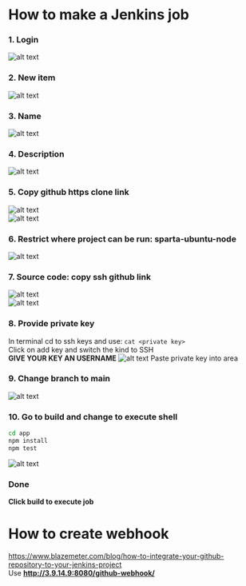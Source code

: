# How to make a Jenkins job
### 1. Login 
![alt text](jenkins_login.png)
### 2. New item
![alt text](new_item.png)
### 3. Name
![alt text](name_freestyle.png)
### 4. Description
![alt text](description.png)
### 5. Copy github https clone link
![alt text](git_https_link.png)<br>
![alt text](git_https_link_jenkins.png)
### 6. Restrict where project can be run: sparta-ubuntu-node
![alt text](label_expression.png)
### 7. Source code: copy ssh github link
![alt text](ssh_link_git.png)<br>
![alt text](ssh_link_jenkins.png)
### 8. Provide private key
In terminal cd to ssh keys and use: `cat <private key>`<br>
Click on add key and switch the kind to SSH<br>
**GIVE YOUR KEY AN USERNAME**
![alt text](enter_priv_key.png)
Paste private key into area
### 9. Change branch to main
![alt text](change_branch_main.png)
### 10. Go to build and change to execute shell
```bash
cd app
npm install
npm test
```
![alt text](bash_input.png)<br>
### Done
**Click build to execute job**

# How to create webhook
https://www.blazemeter.com/blog/how-to-integrate-your-github-repository-to-your-jenkins-project<br>
Use **http://3.9.14.9:8080/github-webhook/**